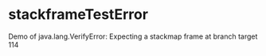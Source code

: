 # stackframeTestError
Demo of java.lang.VerifyError: Expecting a stackmap frame at branch target 114
